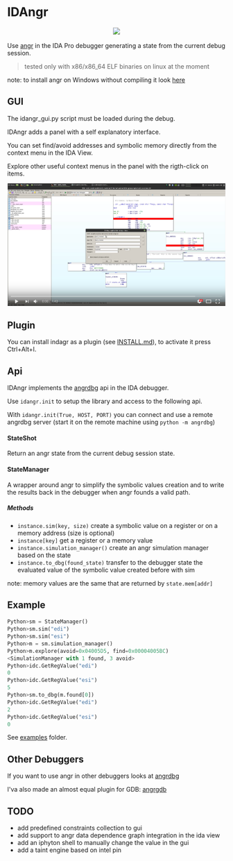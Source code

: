# IDAngr

<p align="center">
<img src="http://andreafioraldi.altervista.org/idangr.png">
</p>

Use [angr](https://github.com/angr/angr) in the IDA Pro debugger generating a state from the current debug session.

> tested only with x86/x86_64 ELF binaries on linux at the moment

note: to install angr on Windows without compiling it look [here](https://github.com/andreafioraldi/angr-win64-wheels)

## GUI

The idangr_gui.py script must be loaded during the debug.

IDAngr adds a panel with a self explanatory interface.

You can set find/avoid addresses and symbolic memory directly from the context menu in the IDA View.

Explore other useful context menus in the panel with the rigth-click on items.

[![youtube_img](/images/youtube.png)](https://www.youtube.com/watch?v=orFYI9C1KqE)

## Plugin 

You can install indagr as a plugin (see [INSTALL.md](INSTALL.md)), to activate it press Ctrl+Alt+I.

## Api

IDAngr implements the [angrdbg](https://github.com/andreafioraldi/angrdbg) api in the IDA debugger.

Use `idangr.init` to setup the library and access to the following api.

With `idangr.init(True, HOST, PORT)` you can connect and use a remote angrdbg server (start it on the remote machine using `python -m angrdbg`)

#### StateShot

Return an angr state from the current debug session state.

#### StateManager

A wrapper around angr to simplify the symbolic values creation and to write the results back in the debugger when angr founds a valid path.

##### Methods
+ `instance.sim(key, size)`        create a symbolic value on a register or on a memory address (size is optional)
+ `instance[key]`                  get a register or a memory value
+ `instance.simulation_manager()`  create an angr simulation manager based on the state
+ `instance.to_dbg(found_state)`   transfer to the debugger state the evaluated value of the symbolic value created before with sim

note: memory values are the same that are returned by `state.mem[addr]`

## Example

```python
Python>sm = StateManager()
Python>sm.sim("edi")
Python>sm.sim("esi")
Python>m = sm.simulation_manager()
Python>m.explore(avoid=0x04005D5, find=0x00004005BC)
<SimulationManager with 1 found, 3 avoid>
Python>idc.GetRegValue("edi")
0
Python>idc.GetRegValue("esi")
5
Python>sm.to_dbg(m.found[0])
Python>idc.GetRegValue("edi")
2
Python>idc.GetRegValue("esi")
0
```

See [examples](https://github.com/andreafioraldi/IDAngr/tree/master/examples) folder.

## Other Debuggers

If you want to use angr in other debuggers looks at [angrdbg](https://github.com/andreafioraldi/angrdbg)

I'va also made an almost equal plugin for GDB: [angrgdb](https://github.com/andreafioraldi/angrgdb)

## TODO
+ add predefined constraints collection to gui
+ add support to angr data dependence graph integration in the ida view
+ add an iphyton shell to manually change the value in the gui
+ add a taint engine based on intel pin


